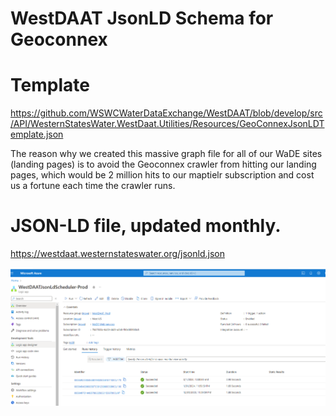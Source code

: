 # WestDAAT JsonLD Schema for Geoconnex

# Template
https://github.com/WSWCWaterDataExchange/WestDAAT/blob/develop/src/API/WesternStatesWater.WestDaat.Utilities/Resources/GeoConnexJsonLDTemplate.json

The reason why we created this massive graph file for all of our WaDE sites (landing pages) is to avoid the Geoconnex crawler from hitting our landing pages, which would be 2 million hits to our maptielr subscription and cost us a fortune each time the crawler runs.  

# JSON-LD file, updated monthly.
https://westdaat.westernstateswater.org/jsonld.json




![Test Image 4](https://github.com/WSWCWaterDataExchange/WaDE-Side-Projects/blob/main/JsonLD_Geoconnex/Azure_function.png)

